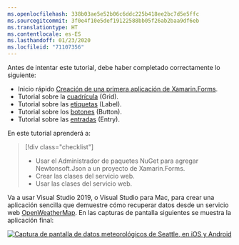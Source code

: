 ```yaml
---
ms.openlocfilehash: 338b03ae5e52b06c6ddc225b418ee2bc7d5e5ffc
ms.sourcegitcommit: 3f0e4f10e5def19122588bb05f26ab2baa9df6eb
ms.translationtype: HT
ms.contentlocale: es-ES
ms.lasthandoff: 01/23/2020
ms.locfileid: "71107356"
---
```

Antes de intentar este tutorial, debe haber completado correctamente lo siguiente:

- Inicio rápido [Creación de una primera aplicación de Xamarin.Forms](~/get-started/first-app/index.md).
- Tutorial sobre la [cuadrícula](~/get-started/tutorials/grid/index.yml) (Grid).
- Tutorial sobre las [etiquetas](~/get-started/tutorials/label/index.yml) (Label).
- Tutorial sobre los [botones](~/get-started/tutorials/button/index.yml) (Button).
- Tutorial sobre las [entradas](~/get-started/tutorials/entry/index.yml) (Entry).

En este tutorial aprenderá a:

> [!div class="checklist"]
>
> - Usar el Administrador de paquetes NuGet para agregar Newtonsoft.Json a un proyecto de Xamarin.Forms.
> - Crear las clases del servicio web.
> - Usar las clases del servicio web.

Va a usar Visual Studio 2019, o Visual Studio para Mac, para crear una aplicación sencilla que demuestre cómo recuperar datos desde un servicio web [OpenWeatherMap](https://openweathermap.org/). En las capturas de pantalla siguientes se muestra la aplicación final:

[![Captura de pantalla de datos meteorológicos de Seattle, en iOS y Android](../images/consume-web-service.png "Datos meteorológicos de Seattle")](../images/consume-web-service-large.png#lightbox "Datos meteorológicos de Seattle")
